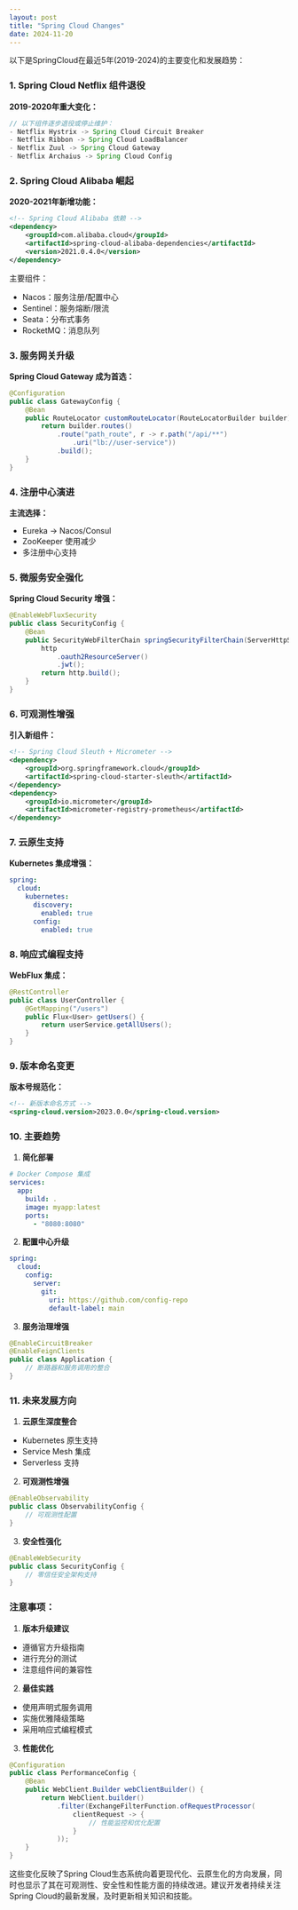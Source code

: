 ```yaml
---
layout: post
title: "Spring Cloud Changes"
date: 2024-11-20
---
```




以下是SpringCloud在最近5年(2019-2024)的主要变化和发展趋势：

### 1. Spring Cloud Netflix 组件退役
**2019-2020年重大变化：**
````java
// 以下组件逐步退役或停止维护：
- Netflix Hystrix -> Spring Cloud Circuit Breaker
- Netflix Ribbon -> Spring Cloud LoadBalancer
- Netflix Zuul -> Spring Cloud Gateway
- Netflix Archaius -> Spring Cloud Config
````

### 2. Spring Cloud Alibaba 崛起
**2020-2021年新增功能：**
```xml
<!-- Spring Cloud Alibaba 依赖 -->
<dependency>
    <groupId>com.alibaba.cloud</groupId>
    <artifactId>spring-cloud-alibaba-dependencies</artifactId>
    <version>2021.0.4.0</version>
</dependency>
```

主要组件：
- Nacos：服务注册/配置中心
- Sentinel：服务熔断/限流
- Seata：分布式事务
- RocketMQ：消息队列

### 3. 服务网关升级
**Spring Cloud Gateway 成为首选：**
````java
@Configuration
public class GatewayConfig {
    @Bean
    public RouteLocator customRouteLocator(RouteLocatorBuilder builder) {
        return builder.routes()
            .route("path_route", r -> r.path("/api/**")
                .uri("lb://user-service"))
            .build();
    }
}
````

### 4. 注册中心演进
**主流选择：**
- Eureka -> Nacos/Consul
- ZooKeeper 使用减少
- 多注册中心支持

### 5. 微服务安全强化
**Spring Cloud Security 增强：**
````java
@EnableWebFluxSecurity
public class SecurityConfig {
    @Bean
    public SecurityWebFilterChain springSecurityFilterChain(ServerHttpSecurity http) {
        http
            .oauth2ResourceServer()
            .jwt();
        return http.build();
    }
}
````

### 6. 可观测性增强
**引入新组件：**
```xml
<!-- Spring Cloud Sleuth + Micrometer -->
<dependency>
    <groupId>org.springframework.cloud</groupId>
    <artifactId>spring-cloud-starter-sleuth</artifactId>
</dependency>
<dependency>
    <groupId>io.micrometer</groupId>
    <artifactId>micrometer-registry-prometheus</artifactId>
</dependency>
```

### 7. 云原生支持
**Kubernetes 集成增强：**
````yaml
spring:
  cloud:
    kubernetes:
      discovery:
        enabled: true
      config:
        enabled: true
````

### 8. 响应式编程支持
**WebFlux 集成：**
````java
@RestController
public class UserController {
    @GetMapping("/users")
    public Flux<User> getUsers() {
        return userService.getAllUsers();
    }
}
````

### 9. 版本命名变更
**版本号规范化：**
```xml
<!-- 新版本命名方式 -->
<spring-cloud.version>2023.0.0</spring-cloud.version>
```

### 10. 主要趋势

1. **简化部署**
````yaml
# Docker Compose 集成
services:
  app:
    build: .
    image: myapp:latest
    ports:
      - "8080:8080"
````

2. **配置中心升级**
````yaml
spring:
  cloud:
    config:
      server:
        git:
          uri: https://github.com/config-repo
          default-label: main
````

3. **服务治理增强**
````java
@EnableCircuitBreaker
@EnableFeignClients
public class Application {
    // 断路器和服务调用的整合
}
````

### 11. 未来发展方向

1. **云原生深度整合**
- Kubernetes 原生支持
- Service Mesh 集成
- Serverless 支持

2. **可观测性增强**
````java
@EnableObservability
public class ObservabilityConfig {
    // 可观测性配置
}
````

3. **安全性强化**
````java
@EnableWebSecurity
public class SecurityConfig {
    // 零信任安全架构支持
}
````

### 注意事项：

1. **版本升级建议**
- 遵循官方升级指南
- 进行充分的测试
- 注意组件间的兼容性

2. **最佳实践**
- 使用声明式服务调用
- 实施优雅降级策略
- 采用响应式编程模式

3. **性能优化**
````java
@Configuration
public class PerformanceConfig {
    @Bean
    public WebClient.Builder webClientBuilder() {
        return WebClient.builder()
            .filter(ExchangeFilterFunction.ofRequestProcessor(
                clientRequest -> {
                    // 性能监控和优化配置
                }
            ));
    }
}
````

这些变化反映了Spring Cloud生态系统向着更现代化、云原生化的方向发展，同时也显示了其在可观测性、安全性和性能方面的持续改进。建议开发者持续关注Spring Cloud的最新发展，及时更新相关知识和技能。
